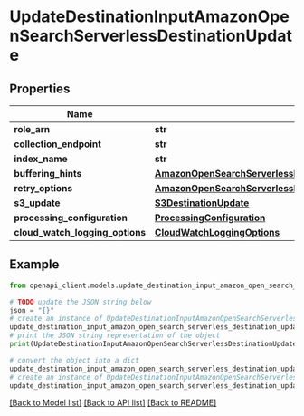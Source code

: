 # UpdateDestinationInputAmazonOpenSearchServerlessDestinationUpdate


## Properties

Name | Type | Description | Notes
------------ | ------------- | ------------- | -------------
**role_arn** | **str** |  | [optional] 
**collection_endpoint** | **str** |  | [optional] 
**index_name** | **str** |  | [optional] 
**buffering_hints** | [**AmazonOpenSearchServerlessDestinationUpdateBufferingHints**](AmazonOpenSearchServerlessDestinationUpdateBufferingHints.md) |  | [optional] 
**retry_options** | [**AmazonOpenSearchServerlessDestinationConfigurationRetryOptions**](AmazonOpenSearchServerlessDestinationConfigurationRetryOptions.md) |  | [optional] 
**s3_update** | [**S3DestinationUpdate**](S3DestinationUpdate.md) |  | [optional] 
**processing_configuration** | [**ProcessingConfiguration**](ProcessingConfiguration.md) |  | [optional] 
**cloud_watch_logging_options** | [**CloudWatchLoggingOptions**](CloudWatchLoggingOptions.md) |  | [optional] 

## Example

```python
from openapi_client.models.update_destination_input_amazon_open_search_serverless_destination_update import UpdateDestinationInputAmazonOpenSearchServerlessDestinationUpdate

# TODO update the JSON string below
json = "{}"
# create an instance of UpdateDestinationInputAmazonOpenSearchServerlessDestinationUpdate from a JSON string
update_destination_input_amazon_open_search_serverless_destination_update_instance = UpdateDestinationInputAmazonOpenSearchServerlessDestinationUpdate.from_json(json)
# print the JSON string representation of the object
print(UpdateDestinationInputAmazonOpenSearchServerlessDestinationUpdate.to_json())

# convert the object into a dict
update_destination_input_amazon_open_search_serverless_destination_update_dict = update_destination_input_amazon_open_search_serverless_destination_update_instance.to_dict()
# create an instance of UpdateDestinationInputAmazonOpenSearchServerlessDestinationUpdate from a dict
update_destination_input_amazon_open_search_serverless_destination_update_from_dict = UpdateDestinationInputAmazonOpenSearchServerlessDestinationUpdate.from_dict(update_destination_input_amazon_open_search_serverless_destination_update_dict)
```
[[Back to Model list]](../README.md#documentation-for-models) [[Back to API list]](../README.md#documentation-for-api-endpoints) [[Back to README]](../README.md)


